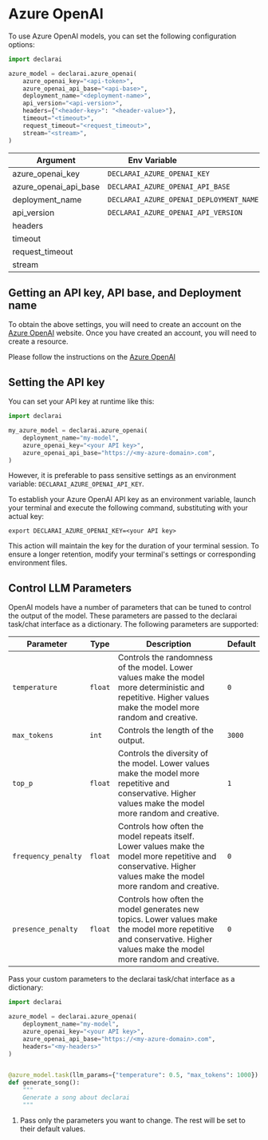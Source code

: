 # Azure OpenAI

To use Azure OpenAI models, you can set the following configuration options:

```py
import declarai

azure_model = declarai.azure_openai(
    azure_openai_key="<api-token>",
    azure_openai_api_base="<api-base>",
    deployment_name="<deployment-name>",
    api_version="<api-version>",
    headers={"<header-key>": "<header-value>"},
    timeout="<timeout>",
    request_timeout="<request_timeout>",
    stream="<stream>",
)
```

| Argument              | <div style="width:180px">Env Variable</div> | Required? |
|-----------------------|---------------------------------------------|:---------:|
| azure_openai_key      | `DECLARAI_AZURE_OPENAI_KEY`                 |     ✅     |
| azure_openai_api_base | `DECLARAI_AZURE_OPENAI_API_BASE`            |     ✅     |
| deployment_name       | `DECLARAI_AZURE_OPENAI_DEPLOYMENT_NAME`     |     ✅     |
| api_version           | `DECLARAI_AZURE_OPENAI_API_VERSION`         |           |
| headers               |                                             |           |
| timeout               |                                             |           |
| request_timeout       |                                             |           |
| stream                |                                             |           |

## Getting an API key, API base, and Deployment name

To obtain the above settings, you will need to create an account on
the [Azure OpenAI](https://azure.microsoft.com/en-us/services/cognitive-services/)
website. Once you have created an account, you will need to create a resource.

Please follow the instructions on
the [Azure OpenAI](https://learn.microsoft.com/en-us/azure/ai-services/openai/quickstart?tabs=command-line&pivots=programming-language-python)

## Setting the API key

You can set your API key at runtime like this:

```python
import declarai

my_azure_model = declarai.azure_openai(
    deployment_name="my-model",
    azure_openai_key="<your API key>",
    azure_openai_api_base="https://<my-azure-domain>.com",
)
```

However, it is preferable to pass sensitive settings as an environment variable: `DECLARAI_AZURE_OPENAI_API_KEY`.

To establish your Azure OpenAI API key as an environment variable, launch your terminal and execute the following
command,
substituting <your API key> with your actual key:

```shell
export DECLARAI_AZURE_OPENAI_KEY=<your API key>
```

This action will maintain the key for the duration of your terminal session. To ensure a longer retention, modify your
terminal's settings or corresponding environment files.

## Control LLM Parameters

OpenAI models have a number of parameters that can be tuned to control the output of the model. These parameters are
passed to the declarai task/chat interface as a dictionary. The following parameters are supported:

| Parameter           | Type    | Description                                                                                                                                                             | Default |
|---------------------|---------|-------------------------------------------------------------------------------------------------------------------------------------------------------------------------|---------|
| `temperature`       | `float` | Controls the randomness of the model. Lower values make the model more deterministic and repetitive. Higher values make the model more random and creative.             | `0`     |
| `max_tokens`        | `int`   | Controls the length of the output.                                                                                                                                      | `3000`  |
| `top_p`             | `float` | Controls the diversity of the model. Lower values make the model more repetitive and conservative. Higher values make the model more random and creative.               | `1`     |
| `frequency_penalty` | `float` | Controls how often the model repeats itself. Lower values make the model more repetitive and conservative. Higher values make the model more random and creative.       | `0`     |
| `presence_penalty`  | `float` | Controls how often the model generates new topics. Lower values make the model more repetitive and conservative. Higher values make the model more random and creative. | `0`     |

Pass your custom parameters to the declarai task/chat interface as a dictionary:

```python
import declarai

azure_model = declarai.azure_openai(
    deployment_name="my-model",
    azure_openai_key="<your API key>",
    azure_openai_api_base="https://<my-azure-domain>.com",
    headers="<my-headers>"
)


@azure_model.task(llm_params={"temperature": 0.5, "max_tokens": 1000})  # (1)!
def generate_song():
    """
    Generate a song about declarai
    """

```

1. Pass only the parameters you want to change. The rest will be set to their default values.
